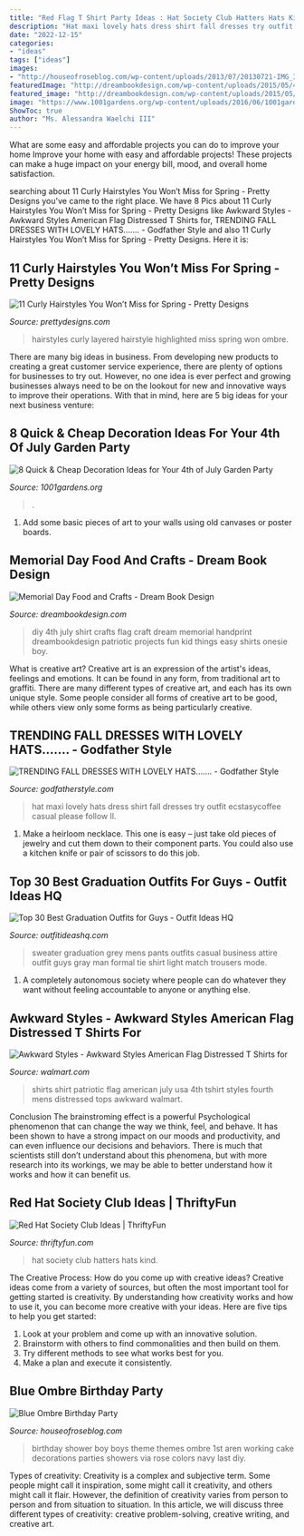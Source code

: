 ```yaml
---
title: "Red Flag T Shirt Party Ideas : Hat Society Club Hatters Hats Kind"
description: "Hat maxi lovely hats dress shirt fall dresses try outfit ecstasycoffee casual please follow ll"
date: "2022-12-15"
categories:
- "ideas"
tags: ["ideas"]
images:
- "http://houseofroseblog.com/wp-content/uploads/2013/07/20130721-IMG_3789_1.jpg"
featuredImage: "http://dreambookdesign.com/wp-content/uploads/2015/05/4thofjulycraft.jpg"
featured_image: "http://dreambookdesign.com/wp-content/uploads/2015/05/4thofjulycraft.jpg"
image: "https://www.1001gardens.org/wp-content/uploads/2016/06/1001gardens.org-8-quick-cheap-decoration-ideas-for-your-4th-of-july-garden-party1.jpg"
ShowToc: true
author: "Ms. Alessandra Waelchi III"
---
```



What are some easy and affordable projects you can do to improve your home
Improve your home with easy and affordable projects! These projects can make a huge impact on your energy bill, mood, and overall home satisfaction.

	

		
searching about 11 Curly Hairstyles You Won’t Miss for Spring - Pretty Designs you've came to the right place. We have 8 Pics about 11 Curly Hairstyles You Won’t Miss for Spring - Pretty Designs like Awkward Styles - Awkward Styles American Flag Distressed T Shirts for, TRENDING FALL DRESSES WITH LOVELY HATS....... - Godfather Style and also 11 Curly Hairstyles You Won’t Miss for Spring - Pretty Designs. Here it is:
		
    
## 11 Curly Hairstyles You Won’t Miss For Spring - Pretty Designs

<img loading=lazy src="https://www.prettydesigns.com/wp-content/uploads/2014/02/Highlighted-Layered-Hairstyle.jpg" onerror="this.onerror=null;this.src='https://tse1.mm.bing.net/th?id=OIP.0EPt8pfhSubasB16jrg7AgHaLH&amp;pid=15.1';" alt="11 Curly Hairstyles You Won’t Miss for Spring - Pretty Designs">

_Source: prettydesigns.com_

>hairstyles curly layered hairstyle highlighted miss spring won ombre. 

	

There are many big ideas in business. From developing new products to creating a great customer service experience, there are plenty of options for businesses to try out. However, no one idea is ever perfect and growing businesses always need to be on the lookout for new and innovative ways to improve their operations. With that in mind, here are 5 big ideas for your next business venture: 

    
## 8 Quick &amp; Cheap Decoration Ideas For Your 4th Of July Garden Party

<img loading=lazy src="https://www.1001gardens.org/wp-content/uploads/2016/06/1001gardens.org-8-quick-cheap-decoration-ideas-for-your-4th-of-july-garden-party1.jpg" onerror="this.onerror=null;this.src='https://tse1.mm.bing.net/th?id=OIP.b-09VH4gU1_YTi1TcpxmEAHaLY&amp;pid=15.1';" alt="8 Quick &amp; Cheap Decoration Ideas for Your 4th of July Garden Party">

_Source: 1001gardens.org_

>. 

	

1) Add some basic pieces of art to your walls using old canvases or poster boards.

    
## Memorial Day Food And Crafts - Dream Book Design

<img loading=lazy src="http://dreambookdesign.com/wp-content/uploads/2015/05/4thofjulycraft.jpg" onerror="this.onerror=null;this.src='https://tse4.mm.bing.net/th?id=OIP.l116TjE4_y4D-3ebzFL4_QAAAA&amp;pid=15.1';" alt="Memorial Day Food and Crafts - Dream Book Design">

_Source: dreambookdesign.com_

>diy 4th july shirt crafts flag craft dream memorial handprint dreambookdesign patriotic projects fun kid things easy shirts onesie boy. 

	

What is creative art?
Creative art is an expression of the artist's ideas, feelings and emotions. It can be found in any form, from traditional art to graffiti. There are many different types of creative art, and each has its own unique style. Some people consider all forms of creative art to be good, while others view only some forms as being particularly creative.

    
## TRENDING FALL DRESSES WITH LOVELY HATS....... - Godfather Style

<img loading=lazy src="http://godfatherstyle.com/wp-content/uploads/2015/10/white-maxi-with-a-hat.jpg" onerror="this.onerror=null;this.src='https://tse3.mm.bing.net/th?id=OIP.3ovYLtaqyEfiLpMCdFwiNwHaKu&amp;pid=15.1';" alt="TRENDING FALL DRESSES WITH LOVELY HATS....... - Godfather Style">

_Source: godfatherstyle.com_

>hat maxi lovely hats dress shirt fall dresses try outfit ecstasycoffee casual please follow ll. 

	

1. Make a heirloom necklace. This one is easy – just take old pieces of jewelry and cut them down to their component parts. You could also use a kitchen knife or pair of scissors to do this job. 

    
## Top 30 Best Graduation Outfits For Guys - Outfit Ideas HQ

<img loading=lazy src="http://outfitideashq.com/wp-content/uploads/2016/06/graduation-outfit-idea-for-guys-with-sweater-vest.jpg" onerror="this.onerror=null;this.src='https://tse3.mm.bing.net/th?id=OIP.V6nkQ7CahXOyLxnIXSWZuwHaMv&amp;pid=15.1';" alt="Top 30 Best Graduation Outfits for Guys - Outfit Ideas HQ">

_Source: outfitideashq.com_

>sweater graduation grey mens pants outfits casual business attire outfit guys gray man formal tie shirt light match trousers mode. 

	

1. A completely autonomous society where people can do whatever they want without feeling accountable to anyone or anything else. 

    
## Awkward Styles - Awkward Styles American Flag Distressed T Shirts For

<img loading=lazy src="https://i5.walmartimages.com/asr/6edb91c7-4598-45ea-a0a8-7e36ea6d8bff_1.80e11735c9dd28b2a6fd870e196b800d.jpeg" onerror="this.onerror=null;this.src='https://tse3.mm.bing.net/th?id=OIP.IxL-a7KwHK_2PX5stILclwHaJ4&amp;pid=15.1';" alt="Awkward Styles - Awkward Styles American Flag Distressed T Shirts for">

_Source: walmart.com_

>shirts shirt patriotic flag american july usa 4th tshirt styles fourth mens distressed tops awkward walmart. 

	

Conclusion
The brainstroming effect is a powerful Psychological phenomenon that can change the way we think, feel, and behave. It has been shown to have a strong impact on our moods and productivity, and can even influence our decisions and behaviors. There is much that scientists still don’t understand about this phenomena, but with more research into its workings, we may be able to better understand how it works and how it can benefit us.

    
## Red Hat Society Club Ideas | ThriftyFun

<img loading=lazy src="https://img.thrfun.com/img/153/771/red_hat_society_x1.jpg" onerror="this.onerror=null;this.src='https://tse1.mm.bing.net/th?id=OIP.dGSt1jAH7nx1tyPyRKfDSwHaE6&amp;pid=15.1';" alt="Red Hat Society Club Ideas | ThriftyFun">

_Source: thriftyfun.com_

>hat society club hatters hats kind. 

	

The Creative Process: How do you come up with creative ideas?
Creative ideas come from a variety of sources, but often the most important tool for getting started is creativity. By understanding how creativity works and how to use it, you can become more creative with your ideas. Here are five tips to help you get started: 
1. Look at your problem and come up with an innovative solution.
2. Brainstorm with others to find commonalities and then build on them. 
3. Try different methods to see what works best for you. 
4. Make a plan and execute it consistently. 

    
## Blue Ombre Birthday Party

<img loading=lazy src="http://houseofroseblog.com/wp-content/uploads/2013/07/20130721-IMG_3789_1.jpg" onerror="this.onerror=null;this.src='https://tse4.mm.bing.net/th?id=OIP.TjfHQx3Ds3wjr7iKp0LtqwHaLH&amp;pid=15.1';" alt="Blue Ombre Birthday Party">

_Source: houseofroseblog.com_

>birthday shower boy boys theme themes ombre 1st aren working cake decorations parties showers via rose colors navy last diy. 

	

Types of creativity:
Creativity is a complex and subjective term. Some people might call it inspiration, some might call it creativity, and others might call it flair. However, the definition of creativity varies from person to person and from situation to situation. In this article, we will discuss three different types of creativity: creative problem-solving, creative writing, and creative art.

